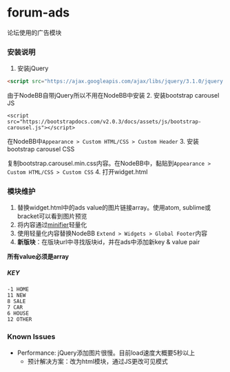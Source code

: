 # forum-ads
论坛使用的广告模块

### 安装说明
1. 安装jQuery
```html
<script src="https://ajax.googleapis.com/ajax/libs/jquery/3.1.0/jquery.min.js"></script>
```
由于NodeBB自带jQuery所以不用在NodeBB中安装
2. 安装bootstrap carousel JS
~~~
<script src="https://bootstrapdocs.com/v2.0.3/docs/assets/js/bootstrap-carousel.js"></script>
~~~
在NodeBB中`Appearance > Custom HTML/CSS > Custom Header`
3. 安装bootstrap carousel CSS

复制bootstrap.carousel.min.css内容。在NodeBB中，黏贴到`Appearance > Custom HTML/CSS > Custom CSS`
4. 打开widget.html

### 模块维护
1. 替换widget.html中的ads value的图片链接array。使用atom, sublime或bracket可以看到图片预览
2. 将内容通过[minifier](https://kangax.github.io/html-minifier/)轻量化
3. 使用轻量化内容替换NodeBB `Extend > Widgets > Global Footer`内容
4. **新版块**：在版块url中寻找版块id，并在ads中添加新key & value pair

**所有value必须是array**

##### KEY
~~~
-1 HOME
11 NEW
8 SALE
7 CAR
6 HOUSE
12 OTHER
~~~

### Known Issues
- Performance: jQuery添加图片很慢。目前load速度大概要5秒以上
  - 预计解决方案：改为html模块，通过JS更改可见模式


